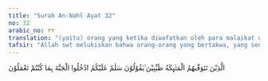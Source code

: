 ```yaml
---
title: "Surah An-Nahl Ayat 32"
no: 32
arabic_no: ٣٢
translation: "(yaitu) orang yang ketika diwafatkan oleh para malaikat dalam keadaan baik, mereka (para malaikat) mengatakan (kepada mereka), “Salamun ‘alaikum, masuklah ke dalam surga karena apa yang telah kamu kerjakan.”"
tafsir: "Allah swt melukiskan bahwa orang-orang yang bertakwa, yang senantiasa menaati segala perintah Allah dan menjauhi segala larangan-Nya, ketika malaikat maut datang untuk mencabut nyawanya, mereka mati dalam keadaan husnul khatimah dan mendapat salam sejahtera dari malaikat. Hal itu dikarenakan kebersihan mereka dari noda-noda kemusyrikan dan kemaksiatan, dan jiwanya tetap di bawah bimbingan wahyu Allah swt. Segenap perjalanan mereka dihiasi dengan akhlak yang mulia dan terhindar dari sifat-sifat tercela. Orang yang seperti ini menghadap Tuhannya dengan hati lapang dan berserah diri, karena ia merasa akan meninggalkan dunia yang fana, dan pergi untuk menerima ketentuan yang telah ditetapkan oleh Tuhannya. Ketika itu, ia menghadapi maut dengan tenang dan bahagia. Allah swt berfirman:\n\nSesungguhnya orang-orang yang berkata, \"Tuhan kami adalah Allah\" kemudian mereka meneguhkan pendirian mereka, maka malaikat-malaikat akan turun kepada mereka (dengan berkata), \"Janganlah kamu merasa takut dan janganlah kamu bersedih hati; dan bergembiralah kamu dengan (memperoleh) surga yang telah dijanjikan kepadamu.\" (Fussilat/41: 30)\n\nKemudian Allah swt menjelaskan bahwa para malaikat itu memberikan kabar gembira bahwa mereka akan memasuki surga yang disediakan bagi mereka, sesuai dengan amal perbuatan yang telah mereka lakukan. Berita gembira yang disampaikan oleh malaikat kepada mereka merupakan janji Allah yang akan mereka alami nanti sesudah hari kebangkitan. \n\nDiriwayatkan dari Muhammad bin Ka'ab Al-Quradhi ia berkata, \"Apabila seorang hamba yang mukmin telah tiba saat kematiannya datanglah malaikat seraya berkata, \"Salam sejahtera untukmu hai wali Allah, Allah mengirimkan salam untukmu dan memberikan berita gembira bahwa engkau akan masuk surga.\" (Riwayat Ibnu Jarir ath-thabari dan al-Baihaqi)"
---
```

الَّذِيْنَ تَتَوَفّٰىهُمُ الْمَلٰۤىِٕكَةُ طَيِّبِيْنَ ۙيَقُوْلُوْنَ سَلٰمٌ عَلَيْكُمُ ادْخُلُوا الْجَنَّةَ بِمَا كُنْتُمْ تَعْمَلُوْنَ 